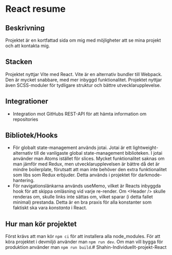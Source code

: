 # React resume
## Beskrivning
Projektet är en kortfattad sida om mig med möjligheter att se mina projekt och att kontakta mig.

## Stacken
Projektet nyttjar Vite med React. Vite är en alternativ bundler till Webpack. Den är mycket snabbare, med mer inbyggd funktionalitet.
Projektet nyttjar även SCSS-moduler för tydligare struktur och bättre utvecklarupplevelse. 

## Integrationer
- Integration mot GitHubs REST-API för att hämta information om repositories

## Bibliotek/Hooks
- För globalt state-management används jotai. Jotai är ett lightweight-alternativ till de vanligaste global state-management biblioteken. I jotai använder man Atoms istället för slices. Mycket funktionalitet saknas om man jämför med Redux, men utvecklarupplevelsen är bättre då det är mindre boilerplate, förutsatt att man inte behöver den extra funktionalitet som libs som Redux erbjuder. Detta används i projektet för darkmode-hantering.
- För navigationslänkarna används useMemo, vilket är Reacts inbyggda hook för att skippa omläsning vid varje re-render. Om \<Header /> skulle renderas om, skulle links inte sättas om, vilket sparar (i detta fallet minimal) prestanda. Detta är en bra praxis för alla konstanter som faktiskt ska vara _konstanta_ i React.

## Hur man kör projektet
Först krävs att man kör `npm ci` för att installera alla node_modules. För att köra projektet i devmiljö använder man `npm run dev`. Om man vill bygga för produktion använder man `npm run build`.# Shahin-Individuellt-projekt-React
